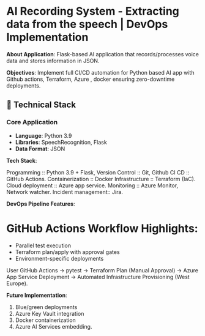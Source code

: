 # AI Recording System - Extracting data from the speech | DevOps Implementation

**About Application**: Flask-based AI application that records/processes voice data and stores information in JSON.

**Objectives**: Implement full CI/CD automation for Python based AI app with Github actions, Terraform, Azure , docker ensuring zero-downtime deployments. 

## 🚀 Technical Stack

### Core Application
- **Language**: Python 3.9
- **Libraries**: SpeechRecognition, Flask
- **Data Format**: JSON

**Tech Stack**: 

Programming        :: Python 3.9 + Flask, 
Version Control    :: Git, Github
CI CD              :: GitHub Actions.
Containerization   :: Docker 
Infrastructure     :: Terraform (IaC).
Cloud deployment   :: Azure app service.
Monitoring         :: Azure Monitor, Network watcher.
Incident management:: Jira.

**DevOps Pipeline Features**: 

# GitHub Actions Workflow Highlights:
- Parallel test execution
- Terraform plan/apply with approval gates
- Environment-specific deployments

User GitHub Actions → pytest → Terraform Plan (Manual Approval) → Azure App Service Deployment → Automated Infrastructure Provisioning (West Europe).  

**Future Implementation**: 
1. Blue/green deployments
2. Azure Key Vault integration
3. Docker containerization
4. Azure AI Services embedding.
